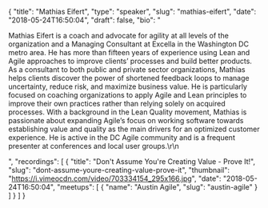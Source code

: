 {
  "title": "Mathias Eifert",
  "type": "speaker",
  "slug": "mathias-eifert",
  "date": "2018-05-24T16:50:04",
  "draft": false,
  "bio": "<p>Mathias Eifert is a coach and advocate for agility at all levels of the organization and a Managing Consultant at Excella in the Washington DC metro area. He has more than fifteen years of experience using Lean and Agile approaches to improve clients’ processes and build better products. As a consultant to both public and private sector organizations, Mathias helps clients discover the power of shortened feedback loops to manage uncertainty, reduce risk, and maximize business value. He is particularly focused on coaching organizations to apply Agile and Lean principles to improve their own practices rather than relying solely on acquired processes. With a background in the Lean Quality movement, Mathias is passionate about expanding Agile’s focus on working software towards establishing value and quality as the main drivers for an optimized customer experience. He is active in the DC Agile community and is a frequent presenter at conferences and local user groups.\r\n</p>",
  "recordings": [
    {
      "title": "Don't Assume You're Creating Value - Prove It!",
      "slug": "dont-assume-youre-creating-value-prove-it",
      "thumbnail": "https://i.vimeocdn.com/video/703334154_295x166.jpg",
      "date": "2018-05-24T16:50:04",
      "meetups": [
        {
          "name": "Austin Agile",
          "slug": "austin-agile"
        }
      ]
    }
  ]
}